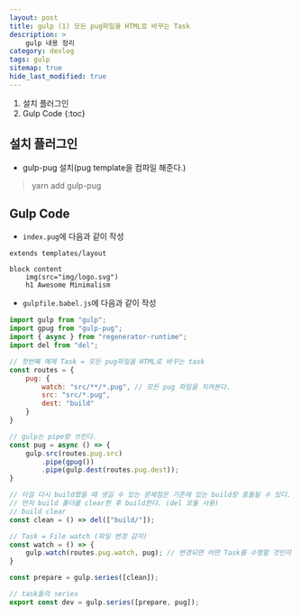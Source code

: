 ```yaml
---
layout: post
title: gulp (1) 모든 pug파일을 HTML로 바꾸는 Task
description: >
    gulp 내용 정리
category: devlog
tags: gulp
sitemap: true
hide_last_modified: true
---
```


1. 설치 플러그인
2. Gulp Code
{:toc}

## 설치 플러그인

- gulp-pug 설치(pug template을 컴파일 해준다.)
> yarn add gulp-pug


## Gulp Code


- `index.pug`에 다음과 같이 작성

```pug
extends templates/layout

block content
    img(src="img/logo.svg")
    h1 Awesome Minimalism
```


- `gulpfile.babel.js`에 다음과 같이 작성

```js
import gulp from "gulp";
import gpug from "gulp-pug";
import { async } from "regenerator-runtime";
import del from "del";

// 첫번째 예제 Task = 모든 pug파일을 HTML로 바꾸는 task
const routes = {
    pug: {
        watch: "src/**/*.pug", // 모든 pug 파일을 지켜본다.
        src: "src/*.pug",
        dest: "build" 
    }
}

// gulp는 pipe랑 쓰인다.
const pug = async () => {
    gulp.src(routes.pug.src)
        .pipe(gpug())
        .pipe(gulp.dest(routes.pug.dest));
}

// 이걸 다시 build했을 때 생길 수 있는 문제점은 기존에 있는 build랑 충돌될 수 있다.
// 먼저 build 폴더를 clear한 후 build한다. (del 모듈 사용)
// build clear
const clean = () => del(["build/"]);

// Task = File watch (파일 변경 감지)
const watch = () => {
    gulp.watch(routes.pug.watch, pug); // 변경되면 어떤 Task를 수행할 것인지 -> pug
}

const prepare = gulp.series([clean]);

// task들의 series
export const dev = gulp.series([prepare, pug]);
```